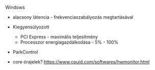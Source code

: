 Windows
- alacsony látencia - frekvenciaszabályozás megtartásával

- Kiegyensúlyozott
    - PCI Express - maximális teljesítmény
    - Processzor energiagazdálkodása - 5% - 100%

- ParkControl

- core órajelek? https://www.cpuid.com/softwares/hwmonitor.html
